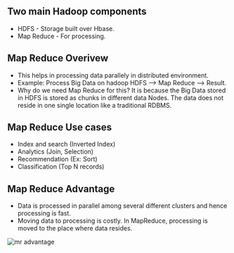 ## Two main Hadoop components
* HDFS - Storage built over Hbase.
* Map Reduce - For processing.

## Map Reduce Overivew
* This helps in processing data parallely in distributed environment.
* Example: Process Big Data on hadoop HDFS --> Map Reduce --> Result.
* Why do we need Map Reduce for this? It is because the Big Data stored in HDFS is stored as chunks in different data Nodes. The data does not reside in one single location like a traditional RDBMS.

## Map Reduce Use cases
* Index and search (Inverted Index)
* Analytics (Join, Selection)
* Recommendation (Ex: Sort)
* Classification (Top N records)

## Map Reduce Advantage
* Data is processed in parallel among several different clusters and hence processing is fast.
* Moving data to processing is costly. In MapReduce, processing is moved to the place where data resides.

![mr advantage](https://user-images.githubusercontent.com/6800366/41507162-92c39c16-724a-11e8-9a5b-2a2dae155ead.PNG)



